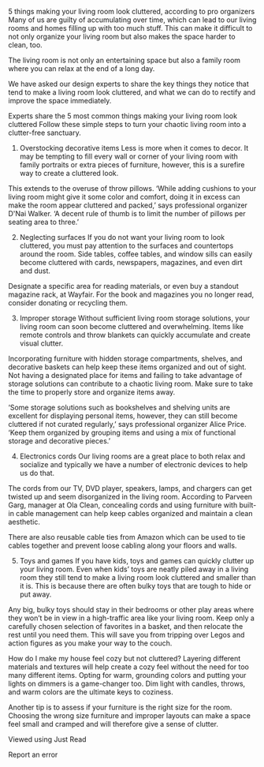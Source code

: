 5 things making your living room look cluttered, according to pro organizers
Many of us are guilty of accumulating over time, which can lead to our living rooms and homes filling up with too much stuff. This can make it difficult to not only organize your living room but also makes the space harder to clean, too.

The living room is not only an entertaining space but also a family room where you can relax at the end of a long day.

We have asked our design experts to share the key things they notice that tend to make a living room look cluttered, and what we can do to rectify and improve the space immediately.

Experts share the 5 most common things making your living room look cluttered
Follow these simple steps to turn your chaotic living room into a clutter-free sanctuary.

1. Overstocking decorative items
Less is more when it comes to decor. It may be tempting to fill every wall or corner of your living room with family portraits or extra pieces of furniture, however, this is a surefire way to create a cluttered look.

This extends to the overuse of throw pillows. ‘While adding cushions to your living room might give it some color and comfort, doing it in excess can make the room appear cluttered and packed,’ says professional organizer D'Nai Walker. ‘A decent rule of thumb is to limit the number of pillows per seating area to three.’

2. Neglecting surfaces
If you do not want your living room to look cluttered, you must pay attention to the surfaces and countertops around the room. Side tables, coffee tables, and window sills can easily become cluttered with cards, newspapers, magazines, and even dirt and dust.

Designate a specific area for reading materials, or even buy a standout magazine rack, at Wayfair. For the book and magazines you no longer read, consider donating or recycling them.

3. Improper storage
Without sufficient living room storage solutions, your living room can soon become cluttered and overwhelming. Items like remote controls and throw blankets can quickly accumulate and create visual clutter. 

Incorporating furniture with hidden storage compartments, shelves, and decorative baskets can help keep these items organized and out of sight. Not having a designated place for items and failing to take advantage of storage solutions can contribute to a chaotic living room. Make sure to take the time to properly store and organize items away.

‘Some storage solutions such as bookshelves and shelving units are excellent for displaying personal items, however, they can still become cluttered if not curated regularly,’ says professional organizer Alice Price. ‘Keep them organized by grouping items and using a mix of functional storage and decorative pieces.’

4. Electronics cords
Our living rooms are a great place to both relax and socialize and typically we have a number of electronic devices to help us do that. 

The cords from our TV, DVD player, speakers, lamps, and chargers can get twisted up and seem disorganized in the living room. According to Parveen Garg, manager at Ola Clean, concealing cords and using furniture with built-in cable management can help keep cables organized and maintain a clean aesthetic.

There are also reusable cable ties from Amazon which can be used to tie cables together and prevent loose cabling along your floors and walls. 

5. Toys and games
If you have kids, toys and games can quickly clutter up your living room. Even when kids’ toys are neatly piled away in a living room they still tend to make a living room look cluttered and smaller than it is. This is because there are often bulky toys that are tough to hide or put away.

Any big, bulky toys should stay in their bedrooms or other play areas where they won’t be in view in a high-traffic area like your living room. Keep only a carefully chosen selection of favorites in a basket, and then relocate the rest until you need them. This will save you from tripping over Legos and action figures as you make your way to the couch.

How do I make my house feel cozy but not cluttered?
Layering different materials and textures will help create a cozy feel without the need for too many different items. Opting for warm, grounding colors and putting your lights on dimmers is a game-changer too. Dim light with candles, throws, and warm colors are the ultimate keys to coziness.

Another tip is to assess if your furniture is the right size for the room. Choosing the wrong size furniture and improper layouts can make a space feel small and cramped and will therefore give a sense of clutter.

Viewed using Just Read

Report an error
